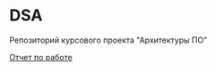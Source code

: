 # DSA
Репозиторий курсового проекта "Архитектуры ПО"

[Отчет по работе](https://github.com/VasilyShaytan/SA/wiki/Report)
